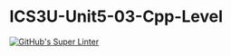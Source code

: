 # ICS3U-Unit5-03-Cpp-Level

[![GitHub's Super Linter](https://github.com/haokai-li/ICS3U-Unit5-03-Cpp-Level/workflows/GitHub's%20Super%20Linter/badge.svg)](https://github.com/haokai-li/ICS3U-Unit5-03-Cpp-Level/actions)

